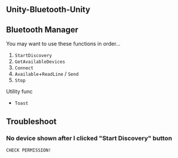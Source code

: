 ## Unity-Bluetooth-Unity

## Bluetooth Manager
You may want to use these functions in order...  
1. `StartDiscovery`
2. `GetAvailableDevices`
3. `Connect`
4. `Available`+`ReadLine` / `Send`
5. `Stop`

Utility func  
- `Toast`


## Troubleshoot
### No device shown after I clicked "Start Discovery" button
`CHECK PERMISSION! `